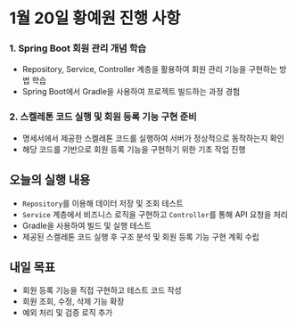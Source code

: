 # 1월 20일 황예원 진행 사항

### 1. Spring Boot 회원 관리 개념 학습

- Repository, Service, Controller 계층을 활용하여 회원 관리 기능을 구현하는 방법 학습
- Spring Boot에서 Gradle을 사용하여 프로젝트 빌드하는 과정 경험

### 2. 스켈레톤 코드 실행 및 회원 등록 기능 구현 준비

- 명세서에서 제공한 스켈레톤 코드를 실행하여 서버가 정상적으로 동작하는지 확인
- 해당 코드를 기반으로 회원 등록 기능을 구현하기 위한 기초 작업 진행

## 오늘의 실행 내용

- `Repository`를 이용해 데이터 저장 및 조회 테스트
- `Service` 계층에서 비즈니스 로직을 구현하고 `Controller`를 통해 API 요청을 처리
- Gradle을 사용하여 빌드 및 실행 테스트
- 제공된 스켈레톤 코드 실행 후 구조 분석 및 회원 등록 기능 구현 계획 수립

## 내일 목표

- 회원 등록 기능을 직접 구현하고 테스트 코드 작성
- 회원 조회, 수정, 삭제 기능 확장
- 예외 처리 및 검증 로직 추가
